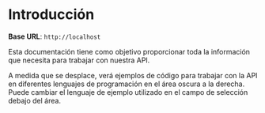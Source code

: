 # Introducción



<aside>
    <strong>Base URL</strong>: <code>http://localhost</code>
</aside>

Esta documentación tiene como objetivo proporcionar toda la información que necesita para trabajar con nuestra API.

<aside>A medida que se desplace, verá ejemplos de código para trabajar con la API en diferentes lenguajes de programación en el área oscura a la derecha.
Puede cambiar el lenguaje de ejemplo utilizado en el campo de selección debajo del área.</aside>


